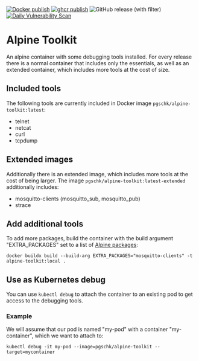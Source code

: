 [![Docker publish](https://github.com/pgschk/alpine-toolkit/actions/workflows/docker-publish.yml/badge.svg)](https://github.com/pgschk/alpine-toolkit/actions/workflows/docker-publish.yml)
[![ghcr publish](https://github.com/pgschk/alpine-toolkit/actions/workflows/ghcr-publish.yml/badge.svg)](https://github.com/pgschk/alpine-toolkit/actions/workflows/ghcr-publish.yml)
![GitHub release (with filter)](https://img.shields.io/github/v/release/pgschk/alpine-linux)
[![Daily Vulnerability Scan](https://github.com/pgschk/alpine-toolkit/actions/workflows/trivy-schedule.yml/badge.svg)](https://github.com/pgschk/alpine-toolkit/actions/workflows/trivy-schedule.yml)


# Alpine Toolkit

An alpine container with some debugging tools installed. For every release there is a normal container that includes only the essentials, as well as an extended container, which includes more tools at the cost of size.


## Included tools

The following tools are currently included in Docker image `pgschk/alpine-toolkit:latest`:

- telnet
- netcat
- curl
- tcpdump


## Extended images

Additionally there is an extended image, which includes more tools at the cost of being larger.
The image `pgschk/alpine-toolkit:latest-extended` additionally includes:

- mosquitto-clients (mosquitto_sub, mosquitto_pub)
- strace


## Add additional tools

To add more packages, build the container with the build argument "EXTRA_PACKAGES" set to a list of [Alpine packages](https://pkgs.alpinelinux.org/packages):

```
docker buildx build --build-arg EXTRA_PACKAGES="mosquitto-clients" -t alpine-toolkit:local .
```


## Use as Kubernetes debug

You can use `kubectl debug` to attach the container to an existing pod to get access to the debugging tools.

### Example

We will assume that our pod is named "my-pod" with a container "my-container", which we want to attach to:

```
kubectl debug -it my-pod --image=pgschk/alpine-toolkit --target=mycontainer
```
